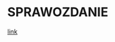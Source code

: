 # SPRAWOZDANIE

[link](https://docs.google.com/document/d/1X0T5osa5UZJw65C4sTz049vBc9amgaD0oQSryOEvwpM/edit?usp=sharing)
